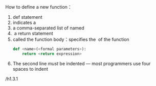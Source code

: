 How to define a new function：
1. def statement
2. indicates a <name>
3. a comma-separated list of named <formal parameters>
4.  a return statement
5. called the function body：specifies the <return expression> of the function
	```python
	def <name>(<formal parameters>):
		return <return expression>
	```
6. The second line _must_ be indented — most programmers use four spaces to indent

/h1.3.1 